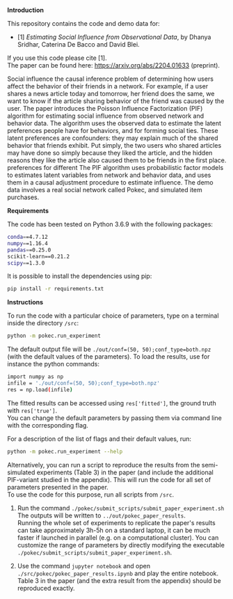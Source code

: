 **Introduction**

This repository contains the code and demo data for: 
- [1] _Estimating Social Influence from Observational Data_, by Dhanya Sridhar, Caterina De Bacco and David Blei.

If you use this code please cite [1].   
The paper can be found here: https://arxiv.org/abs/2204.01633 (preprint).  
 
Social influence the causal inference problem of determining how users affect the behavior of their friends in a network.
For example, if a user shares a news article today and tomorrow, her friend does the same, we want to know if the 
article sharing behavior of the friend was caused by the user.
The paper introduces the Poisson Influence Factorization (PIF) algorithm for estimating social influence from observed network and behavior data.
The algorithm uses the observed data to estimate the latent preferences people have for behaviors, and for forming social ties. These latent preferences
are confounders: they may explain much of the shared behavior that friends exhibit. Put simply, the two users who shared articles may have done so
simply because they liked the article, and the hidden reasons they like the article also caused them to be friends in the first place.
preferences for different 
The PIF algorithm uses probabilistic factor models to estimates latent variables from network and behavior data, and uses them in a causal adjustment procedure
to estimate influence.
The demo data involves a real social network called Pokec, and simulated item purchases.

**Requirements** 

The code has been tested on Python 3.6.9 with the following packages:
```bash
conda==4.7.12
numpy==1.16.4
pandas==0.25.0
scikit-learn==0.21.2
scipy==1.3.0
```

It is possible to install the dependencies using pip:
```bash
pip install -r requirements.txt
```

**Instructions**

To run the code with a particular choice of parameters, type on a terminal inside the directory ```/src```:
```bash
python -m pokec.run_experiment
``` 
The default output file will be ```./out/conf=(50, 50);conf_type=both.npz``` (with the default values of the parameters).  To load the results, use for instance the python commands:
```bash
import numpy as np 
infile = './out/conf=(50, 50);conf_type=both.npz'
res = np.load(infile)
```
The fitted results can be accessed using  ```res['fitted']```, the ground truth with  ```res['true']```.  
You can change the default parameters by passing them via command line with the corresponding flag. 

For a description of the list of flags and their default values, run:
```bash
python -m pokec.run_experiment --help
``` 

Alternatively, you can run a script to reproduce the results from the semi-simulated experiments (Table 3) in the paper (and include the additional PIF-variant studied in the appendix). This will run the code for all set of parameters presented in the paper.  
To use the code for this purpose, run all scripts from ```/src```.

1. Run the command
```./pokec/submit_scripts/submit_paper_experiment.sh```
The outputs will be written to ```../out/pokec_paper_results```.  
Running the whole set of experiments to replicate the paper's results can take approximately 3h-5h on a standard laptop, it can be much faster if launched in parallel (e.g. on a computational cluster). You can customize the range of parameters by directly modifying the executable ```./pokec/submit_scripts/submit_paper_experiment.sh```.

2. Use the command ```jupyter notebook``` and open ```./src/pokec/pokec_paper_results.ipynb``` and play the entire notebook. Table 3 in the paper (and the extra result from the appendix) should be reproduced exactly.
	
